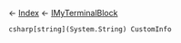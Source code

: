 ← [Index](Api-Index) ← [IMyTerminalBlock](Sandbox.ModAPI.Ingame.IMyTerminalBlock)

```csharp[string](System.String) CustomInfo```